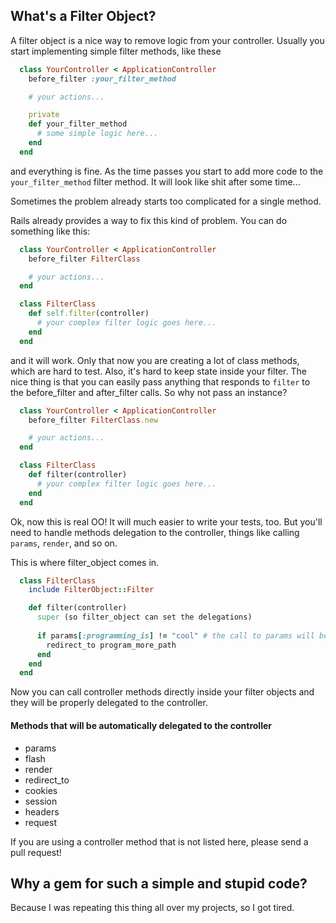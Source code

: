 ## What's a Filter Object?

A filter object is a nice way to remove logic from your controller. Usually you start implementing simple filter methods, like these

``` ruby
  class YourController < ApplicationController
    before_filter :your_filter_method

    # your actions...

    private
    def your_filter_method
      # some simple logic here...
    end
  end
```

and everything is fine. As the time passes you start to add more code to the `your_filter_method` filter method. It will look like shit after some time... 

Sometimes the problem already starts too complicated for a single method. 

Rails already provides a way to fix this kind of problem. You can do something like this:

``` ruby
  class YourController < ApplicationController
    before_filter FilterClass

    # your actions...
  end

  class FilterClass
    def self.filter(controller)
      # your complex filter logic goes here...
    end
  end
```

and it will work. Only that now you are creating a lot of class methods, which are hard to test. Also, it's hard to keep state inside your filter. The nice thing is that you can easily pass anything that responds to `filter` to the before_filter and after_filter calls. So why not pass an instance?

``` ruby
  class YourController < ApplicationController
    before_filter FilterClass.new

    # your actions...
  end

  class FilterClass
    def filter(controller)
      # your complex filter logic goes here...
    end
  end
```

Ok, now this is real OO! It will much easier to write your tests, too. But you'll need to handle methods delegation to the controller, things like calling `params`, `render`, and so on. 

This is where filter_object comes in.

``` ruby
  class FilterClass
    include FilterObject::Filter

    def filter(controller)
      super (so filter_object can set the delegations)
      
      if params[:programming_is] != "cool" # the call to params will be automatically redirected to the controller
        redirect_to program_more_path
      end
    end
  end
```

Now you can call controller methods directly inside your filter objects and they will be properly delegated to the controller. 

#### Methods that will be automatically delegated to the controller
* params
* flash
* render
* redirect_to
* cookies
* session
* headers
* request

If you are using a controller method that is not listed here, please send a pull request!

## Why a gem for such a simple and stupid code?

Because I was repeating this thing all over my projects, so I got tired.


